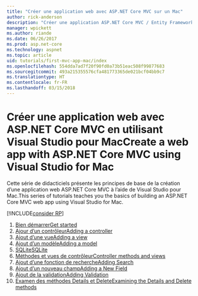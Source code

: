 ```yaml
---
title: "Créer une application web avec ASP.NET Core MVC sur un Mac"
author: rick-anderson
description: "Créer une application ASP.NET Core MVC / Entity Framework avec Visual Studio pour Mac"
manager: wpickett
ms.author: riande
ms.date: 06/26/2017
ms.prod: asp.net-core
ms.technology: aspnet
ms.topic: article
uid: tutorials/first-mvc-app-mac/index
ms.openlocfilehash: 554dda7ad7f20f90fd0a73b51eac508f99877683
ms.sourcegitcommit: 493a215355576cfa481773365de021bcf04bb9c7
ms.translationtype: HT
ms.contentlocale: fr-FR
ms.lasthandoff: 03/15/2018
---
```

# <a name="create-a-web-app-with-aspnet-core-mvc-using-visual-studio-for-mac"></a><span data-ttu-id="e1a5a-103">Créer une application web avec ASP.NET Core MVC en utilisant Visual Studio pour Mac</span><span class="sxs-lookup"><span data-stu-id="e1a5a-103">Create a web app with ASP.NET Core MVC using Visual Studio for Mac</span></span>

<span data-ttu-id="e1a5a-104">Cette série de didacticiels présente les principes de base de la création d’une application web ASP.NET Core MVC à l’aide de Visual Studio pour Mac.</span><span class="sxs-lookup"><span data-stu-id="e1a5a-104">This series of tutorials teaches you the basics of building an ASP.NET Core MVC web app using Visual Studio for Mac.</span></span> 

[!INCLUDE[consider RP](../../includes/razor.md)]

1. [<span data-ttu-id="e1a5a-105">Bien démarrer</span><span class="sxs-lookup"><span data-stu-id="e1a5a-105">Get started</span></span>](xref:tutorials/first-mvc-app-mac/start-mvc)
1. [<span data-ttu-id="e1a5a-106">Ajour d’un contrôleur</span><span class="sxs-lookup"><span data-stu-id="e1a5a-106">Adding a controller</span></span>](xref:tutorials/first-mvc-app-mac/adding-controller)
1. [<span data-ttu-id="e1a5a-107">Ajout d’une vue</span><span class="sxs-lookup"><span data-stu-id="e1a5a-107">Adding a view</span></span>](xref:tutorials/first-mvc-app-mac/adding-view)
1. [<span data-ttu-id="e1a5a-108">Ajout d’un modèle</span><span class="sxs-lookup"><span data-stu-id="e1a5a-108">Adding a model</span></span>](xref:tutorials/first-mvc-app-mac/adding-model)
1. [<span data-ttu-id="e1a5a-109">SQLite</span><span class="sxs-lookup"><span data-stu-id="e1a5a-109">SQLite</span></span>](xref:tutorials/first-mvc-app-mac/working-with-sql)
1. [<span data-ttu-id="e1a5a-110">Méthodes et vues de contrôleur</span><span class="sxs-lookup"><span data-stu-id="e1a5a-110">Controller methods and views</span></span>](xref:tutorials/first-mvc-app-mac/controller-methods-views)
1. [<span data-ttu-id="e1a5a-111">Ajout d’une fonction de recherche</span><span class="sxs-lookup"><span data-stu-id="e1a5a-111">Adding Search</span></span>](xref:tutorials/first-mvc-app-mac/search)
1. [<span data-ttu-id="e1a5a-112">Ajout d’un nouveau champ</span><span class="sxs-lookup"><span data-stu-id="e1a5a-112">Adding a New Field</span></span>](xref:tutorials/first-mvc-app-mac/new-field)
1. [<span data-ttu-id="e1a5a-113">Ajout de la validation</span><span class="sxs-lookup"><span data-stu-id="e1a5a-113">Adding Validation</span></span>](xref:tutorials/first-mvc-app-mac/validation)
1. [<span data-ttu-id="e1a5a-114">Examen des méthodes Details et Delete</span><span class="sxs-lookup"><span data-stu-id="e1a5a-114">Examining the Details and Delete methods</span></span>](xref:tutorials/first-mvc-app/details)
